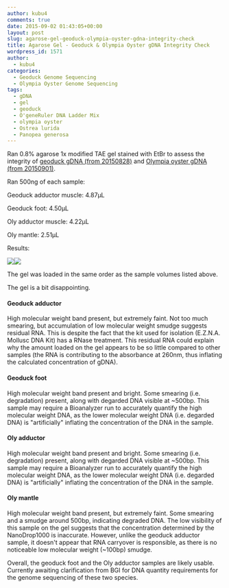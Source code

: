 ```yaml
---
author: kubu4
comments: true
date: 2015-09-02 01:43:05+00:00
layout: post
slug: agarose-gel-geoduck-olympia-oyster-gdna-integrity-check
title: Agarose Gel - Geoduck & Olympia Oyster gDNA Integrity Check
wordpress_id: 1571
author:
  - kubu4
categories:
  - Geoduck Genome Sequencing
  - Olympia Oyster Genome Sequencing
tags:
  - gDNA
  - gel
  - geoduck
  - O'geneRuler DNA Ladder Mix
  - olympia oyster
  - Ostrea lurida
  - Panopea generosa
---
```


Ran 0.8% agarose 1x modified TAE gel stained with EtBr to assess the integrity of [geoduck gDNA (from 20150828)](http://onsnetwork.org/kubu4/2015/08/28/genomic-dna-isolation-geoduck-adductor-muscle-foot/) and [Olympia oyster gDNA (from 20150901)](http://onsnetwork.org/kubu4/2015/09/01/genomic-dna-isolation-olympia-oyster-adductor-musle-mantle/).

Ran 500ng of each sample:

Geoduck adductor muscle: 4.87μL

Geoduck foot: 4.50μL

Oly adductor muscle: 4.22μL

Oly mantle: 2.51μL

Results:

[![](https://raw.githubusercontent.com/sr320/LabDocs/master/protocols/Commercial_Protocols/ThermoFisher_OgeneRuler_DNA_Ladder_Mix_F100439.jpg)](https://raw.githubusercontent.com/sr320/LabDocs/master/protocols/Commercial_Protocols/ThermoFisher_OgeneRuler_DNA_Ladder_Mix_F100439.jpg)[![](http://eagle.fish.washington.edu/Arabidopsis/20150901_gDNA_geoduck_oly.jpg)](http://eagle.fish.washington.edu/Arabidopsis/20150901_gDNA_geoduck_oly.jpg)





The gel was loaded in the same order as the sample volumes listed above.

The gel is a bit disappointing.



#### Geoduck adductor



High molecular weight band present, but extremely faint. Not too much smearing, but accumulation of low molecular weight smudge suggests residual RNA. This is despite the fact that the kit used for isolation (E.Z.N.A. Mollusc DNA Kit) has a RNase treatment. This residual RNA could explain why the amount loaded on the gel appears to be so little compared to other samples (the RNA is contributing to the absorbance at 260nm, thus inflating the calculated concentration of gDNA).



#### Geoduck foot



High molecular weight band present and bright. Some smearing (i.e. degradation) present, along with degarded DNA visible at ~500bp. This sample may require a Bioanalyzer run to accurately quantify the high molecular weight DNA, as the lower molecular weight DNA (i.e. degarded DNA) is "artificially" inflating the concentration of the DNA in the sample.



#### Oly adductor



High molecular weight band present and bright. Some smearing (i.e. degradation) present, along with degarded DNA visible at ~500bp. This sample may require a Bioanalyzer run to accurately quantify the high molecular weight DNA, as the lower molecular weight DNA (i.e. degarded DNA) is "artificially" inflating the concentration of the DNA in the sample.



#### Oly mantle



High molecular weight band present, but extremely faint. Some smearing and a smudge around 500bp, indicating degraded DNA. The low visibility of this sample on the gel suggests that the concentration determined by the NanoDrop1000 is inaccurate. However, unlike the geoduck adductor sample, it doesn't appear that RNA carryover is responsible, as there is no noticeable low molecular weight (~100bp) smudge.



Overall, the geoduck foot and the Oly adductor samples are likely usable. Currently awaiting clarification from BGI for DNA quantity requirements for the genome sequencing of these two species.
